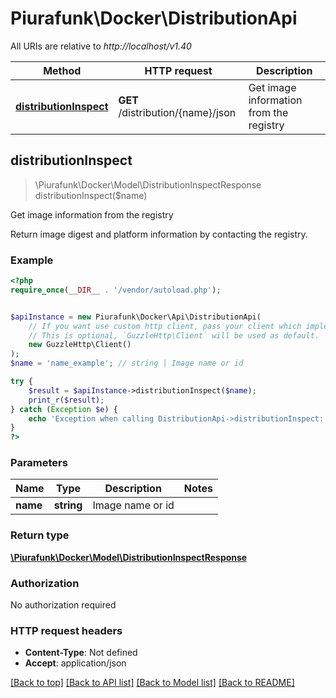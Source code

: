 # Piurafunk\Docker\DistributionApi

All URIs are relative to *http://localhost/v1.40*

Method | HTTP request | Description
------------- | ------------- | -------------
[**distributionInspect**](DistributionApi.md#distributionInspect) | **GET** /distribution/{name}/json | Get image information from the registry



## distributionInspect

> \Piurafunk\Docker\Model\DistributionInspectResponse distributionInspect($name)

Get image information from the registry

Return image digest and platform information by contacting the registry.

### Example

```php
<?php
require_once(__DIR__ . '/vendor/autoload.php');


$apiInstance = new Piurafunk\Docker\Api\DistributionApi(
    // If you want use custom http client, pass your client which implements `GuzzleHttp\ClientInterface`.
    // This is optional, `GuzzleHttp\Client` will be used as default.
    new GuzzleHttp\Client()
);
$name = 'name_example'; // string | Image name or id

try {
    $result = $apiInstance->distributionInspect($name);
    print_r($result);
} catch (Exception $e) {
    echo 'Exception when calling DistributionApi->distributionInspect: ', $e->getMessage(), PHP_EOL;
}
?>
```

### Parameters


Name | Type | Description  | Notes
------------- | ------------- | ------------- | -------------
 **name** | **string**| Image name or id |

### Return type

[**\Piurafunk\Docker\Model\DistributionInspectResponse**](../Model/DistributionInspectResponse.md)

### Authorization

No authorization required

### HTTP request headers

- **Content-Type**: Not defined
- **Accept**: application/json

[[Back to top]](#) [[Back to API list]](../../README.md#documentation-for-api-endpoints)
[[Back to Model list]](../../README.md#documentation-for-models)
[[Back to README]](../../README.md)

